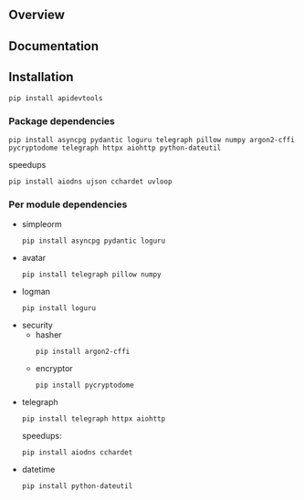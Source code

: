 ## Overview
## Documentation
## Installation
```
pip install apidevtools
```
### Package dependencies
```
pip install asyncpg pydantic loguru telegraph pillow numpy argon2-cffi pycryptodome telegraph httpx aiohttp python-dateutil
```
speedups
```
pip install aiodns ujson cchardet uvloop
```
### Per module dependencies
- simpleorm
    ```
    pip install asyncpg pydantic loguru
    ```
- avatar
    ```
    pip install telegraph pillow numpy
    ```
- logman
    ```
    pip install loguru
    ```
- security
    - hasher
        ```
        pip install argon2-cffi
        ```
    - encryptor
        ```
        pip install pycryptodome
        ```
- telegraph
    ```
    pip install telegraph httpx aiohttp
    ```
    speedups:
    ```
    pip install aiodns cchardet  
    ```
- datetime
    ```
    pip install python-dateutil
    ```
